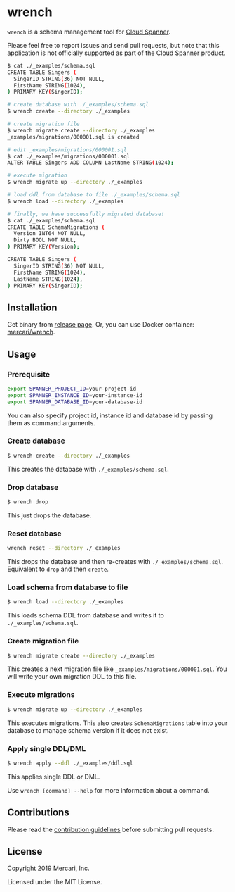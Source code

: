 # wrench

`wrench` is a schema management tool for [Cloud Spanner](https://cloud.google.com/spanner/).

Please feel free to report issues and send pull requests, but note that this
application is not officially supported as part of the Cloud Spanner product.

```sh
$ cat ./_examples/schema.sql
CREATE TABLE Singers (
  SingerID STRING(36) NOT NULL,
  FirstName STRING(1024),
) PRIMARY KEY(SingerID);

# create database with ./_examples/schema.sql
$ wrench create --directory ./_examples

# create migration file
$ wrench migrate create --directory ./_examples
_examples/migrations/000001.sql is created

# edit _examples/migrations/000001.sql
$ cat ./_examples/migrations/000001.sql
ALTER TABLE Singers ADD COLUMN LastName STRING(1024);

# execute migration
$ wrench migrate up --directory ./_examples

# load ddl from database to file ./_examples/schema.sql
$ wrench load --directory ./_examples

# finally, we have successfully migrated database!
$ cat ./_examples/schema.sql
CREATE TABLE SchemaMigrations (
  Version INT64 NOT NULL,
  Dirty BOOL NOT NULL,
) PRIMARY KEY(Version);

CREATE TABLE Singers (
  SingerID STRING(36) NOT NULL,
  FirstName STRING(1024),
  LastName STRING(1024),
) PRIMARY KEY(SingerID);
```

## Installation

Get binary from [release page](https://github.com/cloudspannerecosystem/wrench/releases).
Or, you can use Docker container: [mercari/wrench](https://hub.docker.com/r/mercari/wrench).

## Usage

### Prerequisite

```sh
export SPANNER_PROJECT_ID=your-project-id
export SPANNER_INSTANCE_ID=your-instance-id
export SPANNER_DATABASE_ID=your-database-id
```

You can also specify project id, instance id and database id by passing them as command arguments.

### Create database

```sh
$ wrench create --directory ./_examples
```

This creates the database with `./_examples/schema.sql`.

### Drop database

```sh
$ wrench drop
```

This just drops the database.

### Reset database

```sh
wrench reset --directory ./_examples
```

This drops the database and then re-creates with `./_examples/schema.sql`. Equivalent to `drop` and then `create`.

### Load schema from database to file

```sh
$ wrench load --directory ./_examples
```

This loads schema DDL from database and writes it to `./_examples/schema.sql`.

### Create migration file

```sh
$ wrench migrate create --directory ./_examples
```

This creates a next migration file like `_examples/migrations/000001.sql`. You will write your own migration DDL to this file.

### Execute migrations

```sh
$ wrench migrate up --directory ./_examples
```

This executes migrations. This also creates `SchemaMigrations` table into your database to manage schema version if it does not exist.

### Apply single DDL/DML

```sh
$ wrench apply --ddl ./_examples/ddl.sql
```

This applies single DDL or DML.

Use `wrench [command] --help` for more information about a command.


## Contributions

Please read the [contribution guidelines](CONTRIBUTING.MD) before submitting
pull requests.

## License

Copyright 2019 Mercari, Inc.

Licensed under the MIT License.
